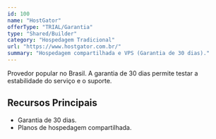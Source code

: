 ```yaml
---
id: 100
name: "HostGator"
offerType: "TRIAL/Garantia"
type: "Shared/Builder"
category: "Hospedagem Tradicional"
url: "https://www.hostgator.com.br/"
summary: "Hospedagem compartilhada e VPS (Garantia de 30 dias)."
---
```


Provedor popular no Brasil. A garantia de 30 dias permite testar a estabilidade do serviço e o suporte.

## Recursos Principais

- Garantia de 30 dias.
- Planos de hospedagem compartilhada.
